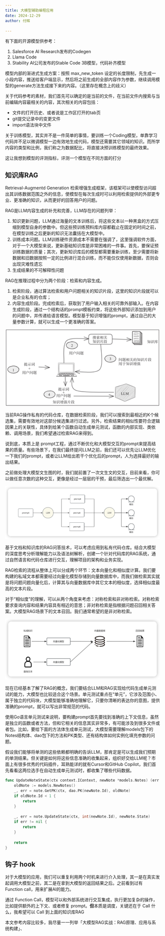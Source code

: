 ```yaml
---
title: 大模型辅助编程应用
date: 2024-12-29
author: 付辉

---
```


有下面的开源模型供参考：
1. Salesforce AI Research发布的Codegen
2. Llama Code
3. Stability AI公司发布的Stable Code 3B模型，代码补齐模型

模型内部的渐进式生成方案：按照 max_new_token 设定的长度限制，先生成一小段内容，推送给客户端显示，然后将之前生成的全部内容作为参数，继续调用模型的generate方法生成接下来的内容。（这里存在概念上的歧义）

关于代码参考的素材，我们首先可以确定的是当前的文件，在当前文件内搜索与当前编辑内容最相关的内容，其次相关的内容包括：
- 文件的打开历史、或者说是工作区打开的tab页
- git提交记录中的变更文件
- import语法块中文件

关于训练模型，其实并不是一件简单的事情，要训练一个Coding模型，单靠学习代码并不足以微调模型一边有效地生成代码，模型还需要其它领域的知识。而所学内容的类型和比例，我们称之为数据配比，将直接决预训练模型的最终效果。

这让我想到模型的评测指标，评测一个模型在不同方面的打分

## 知识库RAG

Retrieval-Augmentd Generation 检索增强生成框架，该框架可以使模型访问超出其训练数据范围之外的信息，使模型在每次生成时可以利用检索提供的外部更专业、更准确的知识，从而更好的回答用户的问题。

RAG是LLM内容生成的补充和完善，LLM存在的问题列举：

1. 知识更新问题，LLM通过海量的文本训练后，将这些文本以一种黑盒的方式压缩到模型自身的参数中。但这些预训练预料库内容都截止在固定的时间之前，在模型训练之后更新的知识无法囊括在大模型中。
2. 训练成本问题。LLM训练硬件资源成本不需要在强调了，这里强调软件方面，对于一个大模型来说，更新基础知识库是非常困难的一件事。首先，要保证预训练数据的质量；其次，更新知识库后的模型都需要重新训练，至少需要将新数据和旧数据按照一定的比例进行混合训练，而不能仅仅使用新数据，否则会出现灾难性遗忘
3. 生成结果的不可解释性问题

RAG在推理过程中分为两个阶段：检索和内容生成。
1. 检索阶段，通过算法检索和用户问题相关的知识片段，这里的知识片段就可以是企业私有的仓库；
2. 内容生成阶段。完成检索后，获取到了用户输入相关的可靠外部输入。在内容生成阶段，通过一个结构话的prompt模板约束，将这些外部知识添加到用户的问题中，并传递给语言模型。模型基于知识增强的prompt，通过自己的大量参数计算，就可以生成一个更准确的答案。

![rag-workflow](./images/rag-workflow.png)

当前RAG操作私有的代码仓库，在数据检索阶段，我们可以搜索到最相近的K个候选集，需要有效地对这部分候选集进行过滤。另外，检索结果的相似性要符合逻辑因果上的关联性，具体到给某个函数自动生成单元测试，函数的内部实现、类依赖、调用场景，我们希望通过检索RAG来得到。

说到底，本质上是 prompt工程，通过不断优化和大模型交互的prompt来提高结果的质量。有些场景下，在我们最终提问LLM之前，我们还可以优先让LLM优化一下我们的prompt，或者让LLM给出若干个优化后的prompt，人为选择最好的输出结果。

之前做处理大模型文生图的时，我们就前置了一次文生文的交互，目前来看，你可以做任意次数的这种交互，更像是经过一层层的干预，最后筛选出一个最优解。

![n-m-llm.png](./images/n-m-llm.png)

基于文档和知识库的RAG问答技术，可以考虑应用到私有代码仓库。结合大模型的深度思考分析理解能力以及语法树解析，创建一个针对代码库的RAG系统，通过自然语言和代码仓库进行交互，理解项目的架构和业务实现。

RAG检索的流程从整体上可以分成两个环节：文本向量化和相似度计算。我们要构建的私域文本都需要经过向量化模型存储到向量数据库中，而我们做检索其实就是将问题问题向量化后，计算其与向量数据库中其它文本的相似度，选择相似度最高的文本片段。

对于“相似度”的理解，可以从两个角度来考虑：对称检索和非对称检索。对称检索要求查询内容和结果内容具有相近的意思；非对称检索是指根据问题召回相关答案。大模型RAG场景下的文本召回。我们通常希望的是非对称检索。

![rag-flow.png](./images/rag-flow.png)

现在已经基本了解了RAG的概念，我们要结合LLM和RAG实现给代码生成单元测试的能力，大模型也比较适合这个场景。单元测试重点在“单元”，它涉及范围小、属于独立的代码块，大模型能够准确地理解它，只要你清晰的表达你的意图，提供准确的prompt，就可以写出非常规范的代码。

使用Go语言单元测试来说明，要构建prompt首先要找到准确的上下文信息，虽然是独立的函数或者方法，但和它相关的信息其实非常多，有可能涉及到很多文件或者包。比如，要给下面的方法体生成单元测试，大模型需要理解models包下的Notes结构体、dao包下的方法和PK类型、还有结构体如何实例化填充参数的问题。

假设我们能够将单测的这些依赖都明确的告诉LLM，那肯定是可以生成我们预期的单测结果。但关键是如何将这些信息准确的收集起来，组织好交给LLM呢？市面上有很多优秀的代码插件，耳熟能详的就有Cursor和GitHub Copilot，我们首先看看这两位选手在自动生成单元测试时，都收集了哪些代码数据。

```go
func UpdateNoteState(ctx context.IContext, newNote *models.Notes) (err error) {
	oldNote := models.NewNotes()
	_, err = note.GetPK(ctx, dao.PK(newNote.Id), oldNote)
	if oldNote.Id < 1 {
		return
	}

	_, err = note.UpdateState(ctx, int(newNote.Id), newNote.State)
	if err != nil {
		return
	}
	
	return
}
```

## 钩子 hook

对于大模型的应用，我们可以重复利用两个时机来进行介入处理，其一是在真实发起调用大模型之前，其二是在拿到大模型的返回结果之后。之前看到过有 Function call，用来扩展AI的能力。

通过 Function Call，模型可以和外部系统进行交互集成，执行更加复杂的操作，比如提供额外的上下文、或者修复 prompt。**但**本质是调度，关键还在于 Call 什么，我希望可以 Call 到上面的知识库RAG


本文参考内容比较多，我尽量一一列举「大模型RAG实战：RAG原理、应用与系统构建」、